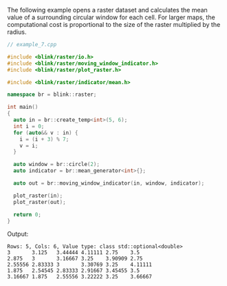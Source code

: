The following example opens a raster dataset and calculates the mean value of a surrounding circular window for each cell. For larger maps, the computational cost is proportional to the size of the raster multiplied by the radius.

```cpp
// example_7.cpp

#include <blink/raster/io.h>
#include <blink/raster/moving_window_indicator.h>
#include <blink/raster/plot_raster.h>

#include <blink/raster/indicator/mean.h>

namespace br = blink::raster;

int main()
{
  auto in = br::create_temp<int>(5, 6);
  int i = 0;
  for (auto&& v : in) {
    i = (i + 3) % 7;
    v = i;
  }

  auto window = br::circle(2);
  auto indicator = br::mean_generator<int>{};

  auto out = br::moving_window_indicator(in, window, indicator);

  plot_raster(in);
  plot_raster(out);

  return 0;
}
```
Output:
```
Rows: 5, Cols: 6, Value type: class std::optional<double>
3       3.125   3.44444 4.11111 2.75    3.5
2.875   3       3.16667 3.25    3.90909 2.75
2.55556 2.83333 3       3.30769 3.25    4.11111
1.875   2.54545 2.83333 2.91667 3.45455 3.5
3.16667 1.875   2.55556 3.22222 3.25    3.66667
```